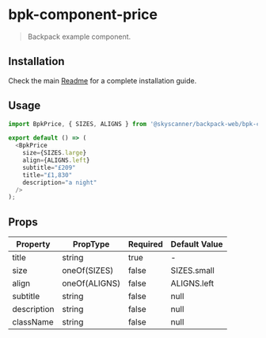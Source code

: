 # bpk-component-price

> Backpack example component.

## Installation

Check the main [Readme](https://github.com/skyscanner/backpack#usage) for a complete installation guide.

## Usage

```js
import BpkPrice, { SIZES, ALIGNS } from '@skyscanner/backpack-web/bpk-component-price';

export default () => (
  <BpkPrice
    size={SIZES.large}
    align={ALIGNS.left}
    subtitle="£209"
    title="£1,830"
    description="a night"
  />
);
```

## Props

| Property  | PropType | Required | Default Value |
| --------- | -------- | -------- | ------------- |
| title     | string   | true     | -             |
| size | oneOf(SIZES)   | false    | SIZES.small         |
| align | oneOf(ALIGNS)   | false    | ALIGNS.left         |
| subtitle  | string   | false    | null          |
| description | string   | false    | null          |
| className | string   | false    | null          |
